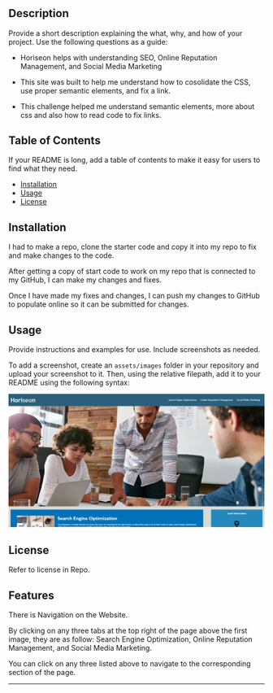 # <Horiseon Website>

## Description

Provide a short description explaining the what, why, and how of your project. Use the following questions as a guide:

- Horiseon helps with understanding SEO, Online Reputation Management, and Social Media Marketing 

- This site was built to help me understand how to cosolidate the CSS, use proper semantic elements, and fix a link.
- This challenge helped me understand semantic elements, more about css and also how to read code to fix links. 


## Table of Contents

If your README is long, add a table of contents to make it easy for users to find what they need.

- [Installation](#installation)
- [Usage](#usage)
- [License](#license)

## Installation

I had to make a repo, clone the starter code and copy it into my repo to fix and make changes to the code. 

After getting a copy of start code to work on my repo that is connected to my GitHub, I can make my changes and fixes.

Once I have made my fixes and changes, I can push my changes to GitHub to populate online so it can be submitted for changes. 

## Usage

Provide instructions and examples for use. Include screenshots as needed.

To add a screenshot, create an `assets/images` folder in your repository and upload your screenshot to it. Then, using the relative filepath, add it to your README using the following syntax:

![Alt text](<assets/images/Screenshot 2023-08-31 153129.png>)

## License

Refer to license in Repo.

## Features

There is Navigation on the Website.

By clicking on any three tabs at the top right of the page above the first image, they are as follow: Search Engine Optimization, Online Reputation Management, and Social Media Marketing. 

You can click on any three listed above to navigate to the corresponding section of the page. 

---